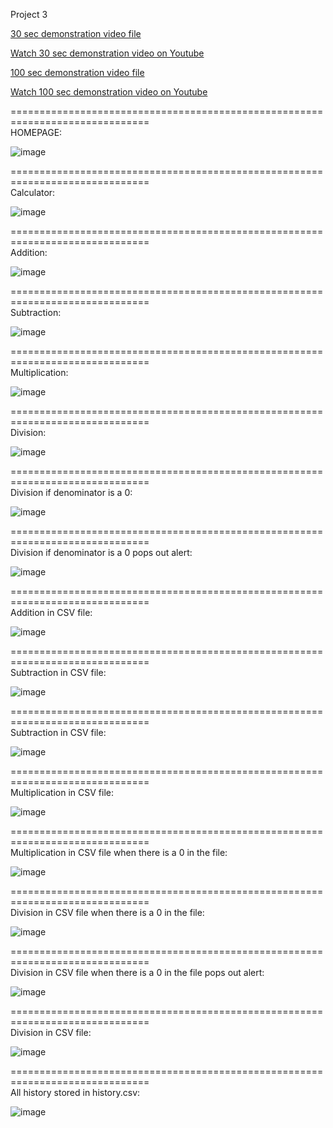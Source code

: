 Project 3

[30 sec demonstration video file](https://github.com/Laucherooo/project3/blob/main/Demo/demonstration_30sec.mov)
  
[Watch 30 sec demonstration video on Youtube](https://youtu.be/Vl27Y-8-K64)

[100 sec demonstration video file](https://github.com/Laucherooo/project3/blob/main/Demo/demonstration_100sec.mov)
  
[Watch 100 sec demonstration video on Youtube](https://youtu.be/0rn90lBevQ8)

==============================================================================  
HOMEPAGE:  

![image](https://github.com/Laucherooo/project3/blob/main/Demo/1.png)

==============================================================================  
Calculator:  

![image](https://github.com/Laucherooo/project3/blob/main/Demo/2.png)

==============================================================================  
Addition:  

![image](https://github.com/Laucherooo/project3/blob/main/Demo/3.png)

==============================================================================  
Subtraction:  

![image](https://github.com/Laucherooo/project3/blob/main/Demo/4.png)

==============================================================================  
Multiplication:  

![image](https://github.com/Laucherooo/project3/blob/main/Demo/5.png)

==============================================================================  
Division:  

![image](https://github.com/Laucherooo/project3/blob/main/Demo/6.png)

==============================================================================  
Division if denominator is a 0:  

![image](https://github.com/Laucherooo/project3/blob/main/Demo/7.png)

==============================================================================  
Division if denominator is a 0 pops out alert:  

![image](https://github.com/Laucherooo/project3/blob/main/Demo/8.png)

==============================================================================  
Addition in CSV file:  

![image](https://github.com/Laucherooo/project3/blob/main/Demo/9.png)

==============================================================================  
Subtraction in CSV file:  

![image](https://github.com/Laucherooo/project3/blob/main/Demo/10.png)

==============================================================================  
Subtraction in CSV file:  

![image](https://github.com/Laucherooo/project3/blob/main/Demo/11.png)

==============================================================================  
Multiplication in CSV file:  

![image](https://github.com/Laucherooo/project3/blob/main/Demo/12.png)

==============================================================================  
Multiplication in CSV file when there is a 0 in the file:  

![image](https://github.com/Laucherooo/project3/blob/main/Demo/13.png)

==============================================================================  
Division in CSV file when there is a 0 in the file:  

![image](https://github.com/Laucherooo/project3/blob/main/Demo/14.png)

==============================================================================  
Division in CSV file when there is a 0 in the file pops out alert:  

![image](https://github.com/Laucherooo/project3/blob/main/Demo/15.png)

==============================================================================  
Division in CSV file:  

![image](https://github.com/Laucherooo/project3/blob/main/Demo/16.png)

==============================================================================  
All history stored in history.csv:  

![image](https://github.com/Laucherooo/project3/blob/main/Demo/17.png)

